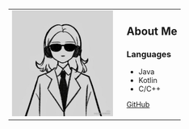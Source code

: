 <table>
  <tr>
    <td style="vertical-align: top;">
      <img src="https://raw.githubusercontent.com/Ganesha1967/Ganesha1967/main/art.jpg" width="200" alt="My Dev Card" />
    </td>
    <td style="vertical-align: top; padding-left: 20px;">
      <h2> About Me</h2>
      <h3>Languages</h3>
      <ul>
        <li>Java</li>
        <li>Kotlin</li>
        <li>C/C++</li>
      </ul>
      <p>
        <a href="https://github.com/Ganesha1967">GitHub</a>
      </p>
    </td>
  </tr>
</table>





<!--
**Ganesha1967/Ganesha1967** is a ✨ _special_ ✨ repository because its `README.md` (this file) appears on your GitHub profile.

Here are some ideas to get you started:

- 🔭 I’m currently working on ...
- 🌱 I’m currently learning ...
- 👯 I’m looking to collaborate on ...
- 🤔 I’m looking for help with ...
- 💬 Ask me about ...
- 📫 How to reach me: ...
- 😄 Pronouns: ...
- ⚡ Fun fact: ...
-->
